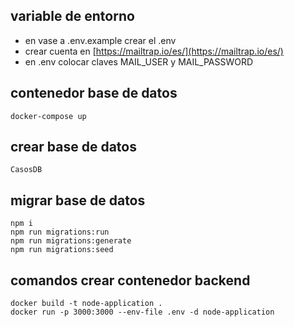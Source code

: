 ## variable de entorno

- en vase a .env.example crear el .env
- crear cuenta en [https://mailtrap.io/es/](https://mailtrap.io/es/)
- en .env colocar claves MAIL_USER y MAIL_PASSWORD

## contenedor base de datos

```
docker-compose up
```

## crear base de datos

```
CasosDB
```

## migrar base de datos

```
npm i
npm run migrations:run
npm run migrations:generate
npm run migrations:seed
```

## comandos crear contenedor backend

```
docker build -t node-application .
docker run -p 3000:3000 --env-file .env -d node-application
```
